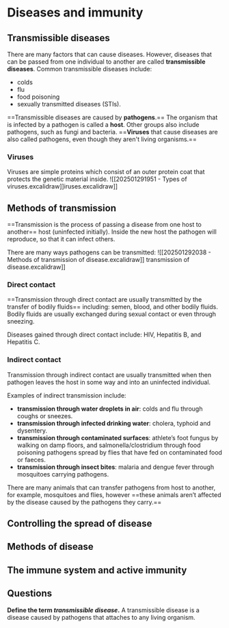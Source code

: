 # Diseases and immunity
## Transmissible diseases
There are many factors that can cause diseases. However, diseases that can be passed from one individual to another are called **transmissible diseases**. Common transmissible diseases include:
- colds
- flu
- food poisoning
- sexually transmitted diseases (STIs).

==Transmissible diseases are caused by **pathogens**.== The organism that is infected by a pathogen is called a **host**. Other groups also include pathogens, such as fungi and bacteria. ==**Viruses** that cause diseases are also called pathogens, even though they aren't living organisms.== 
### Viruses
Viruses are simple proteins which consist of an outer protein coat that protects the genetic material inside.
![[202501291951 - Types of viruses.excalidraw]]iruses.excalidraw]]
## Methods of transmission
==Transmission is the process of passing a disease from one host to another== host (uninfected initially). Inside the new host the pathogen will reproduce, so that it can infect others.

There are many ways pathogens can be transmitted:
![[202501292038 - Methods of transmission of disease.excalidraw]] transmission of disease.excalidraw]]

### Direct contact
==Transmission through direct contact are usually transmitted by the transfer of bodily fluids== including: semen, blood, and other bodily fluids. Bodily fluids are usually exchanged during sexual contact or even through sneezing.

Diseases gained through direct contact include: HIV, Hepatitis B, and Hepatitis C.
### Indirect contact
Transmission through indirect contact are usually transmitted when then pathogen leaves the host in some way and into an uninfected individual.

Examples of indirect transmission include:
- **transmission through water droplets in air**: colds and flu through coughs or sneezes.
- **transmission through infected drinking water**: cholera, typhoid and dysentery.
- **transmission through contaminated surfaces**: athlete’s foot fungus by walking on damp floors, and salmonella/clostridium through food poisoning pathogens spread by flies that have fed on contaminated food or faeces.
- **transmission through insect bites**: malaria and dengue fever through mosquitoes carrying pathogens.

There are many animals that can transfer pathogens from host to another, for example, mosquitoes and flies, however ==these animals aren’t affected by the disease caused by the pathogens they carry.==
## Controlling the spread of disease

## Methods of disease
## The immune system and active immunity
## Questions
**Define the term *transmissible disease*.**
A transmissible disease is a disease caused by pathogens that attaches to any living organism.